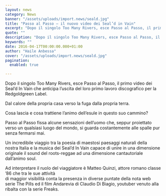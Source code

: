 ```yaml
---
layout: news
category: News
banner: "/assets/uploads/import.news/seald.jpg"
title: "Passo al Passo – il nuovo video dei Seal’d in Vain"
excerpt: "Dopo il singolo Too Many Rivers, esce Passo al Passo, il primo video dei Seal’d In Vain che anticipa l’uscita del loro primo lavoro discografico per la Redgoldgreen Label. Dal calore della propria casa verso la fuga dalla propria terra. Cosa lascia e cosa trattiene l’animo dell’esule in questo suo cammino? Passo al Passo fissa [&hellip"
quote: ""
description: "Dopo il singolo Too Many Rivers, esce Passo al Passo, il primo video dei Seal’d In Vain che anticipa l’uscita del loro primo lavoro discografico per la Redgoldgreen Label. Dal calore della propria casa verso la fuga dalla propria terra. Cosa lascia e cosa trattiene l’animo dell’esule in questo suo cammino? Passo al Passo fissa [&hellip"
keywords: ""
date: 2016-04-17T00:00:00.000+01:00
author: "Haile Anbessa"
cover: "/assets/uploads/import.news/seald.jpg"
pagination:
  enabled: true

---
```


  
Dopo il singolo Too Many Rivers, esce Passo al Passo, il primo video dei Seal’d In Vain che anticipa l’uscita del loro primo lavoro discografico per la Redgoldgreen Label.

Dal calore della propria casa verso la fuga dalla propria terra.

Cosa lascia e cosa trattiene l’animo dell’esule in questo suo cammino?

Passo al Passo fissa alcune sensazioni dell’uomo che, seppur proiettato verso un qualsiasi luogo del mondo, si guarda costantemente alle spalle pur senza fermarsi mai.

Un incredibile viaggio tra la poesia di maestosi paesaggi naturali della nostra Italia e la musica dei Seal’d In Vain capace di unire in una dimensione originale il sound del roots-reggae ad una dimensione cantautoriale dall’animo soul.

Ad interpretare il ruolo del viaggiatore è Matteo Quinzi, attore romano classe ’86 che tra le sue attività  
di maggior visibilità conta la presenza in diverse puntate della nota web serie The Pills ed il film Andarevia di Claudio Di Biagio, youtuber venuto alla ribalta con la serie Freaks.